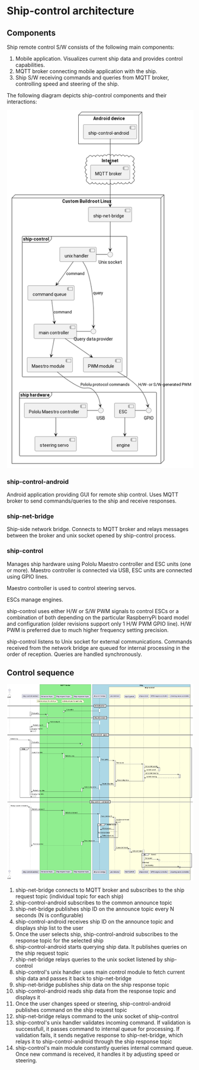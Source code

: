 # Ship-control architecture

## Components
Ship remote control S/W consists of the following main components:

1. Mobile application. Visualizes current ship data and provides control capabilities.
2. MQTT broker connecting mobile application with the ship.
3. Ship S/W receiving commands and queries from MQTT broker, controlling speed and steering of the ship.

The following diagram depicts ship-control components and their interactions:

![Component diagram!](./components.png)

### ship-control-android
Android application providing GUI for remote ship control. Uses MQTT broker to send commands/queries to the ship and receive responses.

### ship-net-bridge
Ship-side network bridge. Connects to MQTT broker and relays messages between the broker and unix socket opened by ship-control process.

### ship-control
Manages ship hardware using Pololu Maestro controller and ESC units (one or more). Maestro controller is connected via USB, ESC units are connected using GPIO lines.

Maestro controller is used to control steering servos.

ESCs manage engines.

ship-control uses either H/W or S/W PWM signals to control ESCs or a combination of both depending on the particular RaspberryPi board model and configuration (older revisions support only 1 H/W PWM GPIO line). H/W PWM is preferred due to much higher frequency setting precision.

ship-control listens to Unix socket for external communications. Commands received from the network bridge are queued for internal processing in the order of reception. Queries are handled synchronously.

## Control sequence
![Sequence diagram!](./remote_control.png)

1. ship-net-bridge connects to MQTT broker and subscribes to the ship request topic (individual topic for each ship)
2. ship-control-android subscribes to the common announce topic
3. ship-net-bridge publishes ship ID on the announce topic every N seconds (N is configurable)
4. ship-control-android receives ship ID on the announce topic and displays ship list to the user
5. Once the user selects ship, ship-control-android subscribes to the response topic for the selected ship
6. ship-control-android starts querying ship data. It publishes queries on the ship request topic
7. ship-net-bridge relays queries to the unix socket listened by ship-control
8. ship-control's unix handler uses main control module to fetch current ship data and passes it back to ship-net-bridge
9. ship-net-bridge publishes ship data on the ship response topic
10. ship-control-android reads ship data from the response topic and displays it
11. Once the user changes speed or steering, ship-control-android publishes command on the ship request topic
12. ship-net-bridge relays command to the unix socket of ship-control
13. ship-control's unix handler validates incoming command. If validation is successfull, it passes command to internal queue for processing. If validation fails, it sends negative response to ship-net-bridge, which relays it to ship-control-android through the ship response topic
14. ship-control's main module constantly queries internal command queue. Once new command is received, it handles it by adjusting speed or steering.
